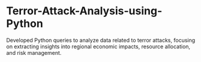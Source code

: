 # Terror-Attack-Analysis-using-Python
Developed Python queries to analyze data related to terror attacks, focusing on extracting insights into regional economic impacts, resource allocation, and risk management.
